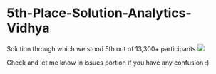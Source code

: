 # 5th-Place-Solution-Analytics-Vidhya

Solution through which we stood 5th out of 13,300+ participants
<img src="https://i.ibb.co/b6vFXF9/Screenshot-2020-07-12-Janata-Hack-Demand-Forecasting.png"></img>

Check and let me know in issues portion if you have any confusion :)
